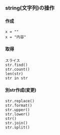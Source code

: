 
### string(文字列)の操作

#### 作成

    x = ""
    x = "内容"

#### 取得

    スライス
    str.find()
    str.count()
    len(str)
    str in str

#### 別str作成(変更)

    str.replace()
    str.format()
    str.upper()
    str.lower()
    str()
    str.join()
    str.split()